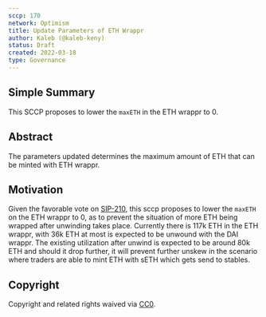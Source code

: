```yaml
---
sccp: 170
network: Optimism
title: Update Parameters of ETH Wrappr
author: Kaleb (@kaleb-keny)
status: Draft
created: 2022-03-18
type: Governance
---
```


## Simple Summary

<!--"If you can't explain it simply, you don't understand it well enough." Provide a simplified and layman-accessible explanation of the SCCP.-->

This SCCP proposes to lower the `maxETH` in the ETH wrappr to 0.
## Abstract

<!--A short (~200 word) description of the variable change proposed.-->

The parameters updated determines the maximum amount of ETH that can be minted with ETH wrappr.

## Motivation

<!--The motivation is critical for SCCPs that want to update variables within Synthetix. It should clearly explain why the existing variable is not incentive aligned. SCCP submissions without sufficient motivation may be rejected outright.-->

Given the favorable vote on [SIP-210](https://sips.synthetix.io/sccp/sip-210/), this sccp proposes to lower the `maxETH` on the ETH wrappr to 0, as to prevent the situation of more ETH being wrapped after unwinding takes place. Currently there is 117k ETH in the ETH wrappr, with 36k ETH at most is expected to be unwound with the DAI wrappr. The existing utilization after unwind is expected to be around 80k ETH and should it drop further, it will prevent further unskew in the scenario where traders are able to mint ETH with sETH which gets send to stables.

## Copyright

Copyright and related rights waived via [CC0](https://creativecommons.org/publicdomain/zero/1.0/).
